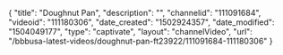 {
    "title": "Doughnut Pan",
    "description": "",
    "channelid": "111091684",
    "videoid": "111180306",
    "date_created": "1502924357",
    "date_modified": "1504049177",
    "type": "captivate",
    "layout": "channelVideo",
    "url": "\/bbbusa-latest-videos\/doughnut-pan-ft23922\/111091684-111180306"
}